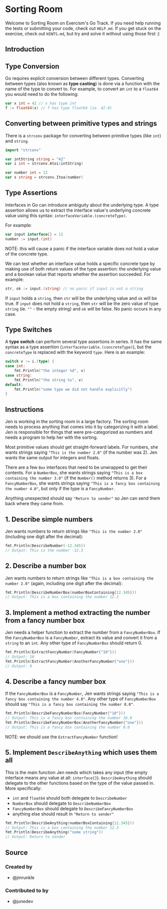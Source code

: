# Sorting Room

Welcome to Sorting Room on Exercism's Go Track.
If you need help running the tests or submitting your code, check out `HELP.md`.
If you get stuck on the exercise, check out `HINTS.md`, but try and solve it without using those first :)

## Introduction

## Type Conversion

Go requires explicit conversion between different types.
Converting between types (also known as **type casting**) is done via a function with the name of the type to convert to.
For example, to convert an `int` to a `float64` you would need to do the following:

```go
var x int = 42 // x has type int
f := float64(x) // f has type float64 (ie. 42.0)
```

## Converting between primitive types and strings

There is a `strconv` package for converting between primitive types (like `int`) and `string`.

```go
import "strconv"

var intString string = "42"
var i int = strconv.Atoi(intString)

var number int = 12
var s string = strconv.Itoa(number)
```

## Type Assertions

Interfaces in Go can introduce ambiguity about the underlying type.
A type assertion allows us to extract the interface value's underlying concrete value using this syntax: `interfaceVariable.(concreteType)`.

For example:

```go
var input interface{} = 12
number := input.(int)
```

NOTE: this will cause a panic if the interface variable does not hold a value of the concrete type.

We can test whether an interface value holds a specific concrete type by making use of both return values of the type assertion: the underlying value and a boolean value that reports whether the assertion succeeded.
For example:

```go
str, ok := input.(string) // no panic if input is not a string
```

If `input` holds a `string`, then `str` will be the underlying value and `ok` will be true.
If `input` does not hold a `string`, then `str` will be the zero value of type `string` (ie. `""` - the empty string) and `ok` will be false.
No panic occurs in any case.

## Type Switches

A **type switch** can perform several type assertions in series.
It has the same syntax as a type assertion (`interfaceVariable.(concreteType)`), but the `concreteType` is replaced with the keyword `type`.
Here is an example:

```go
switch v := i.(type) {
case int:
    fmt.Println("the integer %d", v)
case string:
    fmt.Println("the string %s", v)
default:
    fmt.Println("some type we did not handle explicitly")
}
```

## Instructions

Jen is working in the sorting room in a large factory.
The sorting room needs to process anything that comes into it by categorizing it with a label.
Jen is responsible for things that were pre-categorized as numbers and needs a program to help her with the sorting.

Most primitive values should get straight-forward labels.
For numbers, she wants strings saying `"This is the number 2.0"` (if the number was 2).
Jen wants the same output for integers and floats.

There are a few `Box` interfaces that need to be unwrapped to get their contents.
For a `NumberBox`, she wants strings saying `"This is a box containing the number 3.0"` (if the `Number()` method returns 3).
For a `FancyNumberBox`, she wants strings saying `"This is a fancy box containing the number 4.0"`, but only if the type is a `FancyNumber`.

Anything unexpected should say `"Return to sender"` so Jen can send them back where they came from.

## 1. Describe simple numbers

Jen wants numbers to return strings like `"This is the number 2.0"` (including one digit after the decimal):

```go
fmt.Println(DescribeNumber(-12.345))
// Output: This is the number -12.3
```

## 2. Describe a number box

Jen wants numbers to return strings like `"This is a box containing the number 2.0"` (again, including one digit after the decimal):

```go
fmt.Println(DescribeNumberBox(numberBoxContaining{12.345}))
// Output: This is a box containing the number 12.3
```

## 3. Implement a method extracting the number from a fancy number box

Jen needs a helper function to extract the number from a `FancyNumberBox`.
If the `FancyNumberBox` is a `FancyNumber`, extract its value and convert it from a `string` to an `int`.
Any other type of `FancyNumberBox` should return 0.

```go
fmt.Println(ExtractFancyNumber(FancyNumber{"10"}))
// Output: 10
fmt.Println(ExtractFancyNumber(AnotherFancyNumber{"one"}))
// Output: 0
```

## 4. Describe a fancy number box

If the `FancyNumberBox` is a `FancyNumber`, Jen wants strings saying `"This is a fancy box containing the number 4.0"`.
Any other type of `FancyNumberBox` should say `"This is a fancy box containing the number 0.0"`.

```go
fmt.Println(DescribeFancyNumberBox(FancyNumber{"10"}))
// Output: This is a fancy box containing the number 10.0
fmt.Println(DescribeFancyNumberBox(AnotherFancyNumber{"one"}))
// Output: This is a fancy box containing the number 0.0
```

NOTE: we should use the `ExtractFancyNumber` function!

## 5. Implement `DescribeAnything` which uses them all

This is the main function Jen needs which takes any input (the empty interface means any value at all: `interface{}`).
`DescribeAnything` should delegate to the other functions based on the type of the value passed in.
More specifically:

- `int` and `float64` should both delegate to `DescribeNumber`
- `NumberBox` should delegate to `DescribeNumberBox`
- `FancyNumberBox` should delegate to `DescribeFancyNumberBox`
- anything else should result in `"Return to sender"`

```go
fmt.Println(DescribeAnything(numberBoxContaining{12.345}))
// Output: This is a box containing the number 12.3
fmt.Println(DescribeAnything("some string"))
// Output: Return to sender
```

## Source

### Created by

- @jmrunkle

### Contributed to by

- @junedev